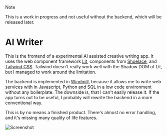 > [!NOTE]  
> This is a work in progress and not useful without the backend, which will be released later.

# AI Writer
This is the frontend of a experimental AI assisted creative writing app. It uses the web component framework [Lit](https://lit.dev/), components from [Shoelace](https://shoelace.style), and [Tailwind CSS](https://tailwindcss.com). Tailwind doesn't really work well with the Shadow DOM of Lit, but I managed to work around the limitation.

The backend is implemented in [Windmill](https://www.windmill.dev/), because it allows me to write web services with in Javascript, Python and SQL in a low code environment without any boilerplate. The downside is, that I can't easily release it. If the app turns out to be useful, I probably will rewrite the backend in a more conventional way.

This is by no means a finished product. There's almost no error handling, and it's missing many quality of life features.

![Screenshot](https://github.com/user-attachments/assets/b3ba672c-dfac-4355-af75-46a3e3f6d620)
